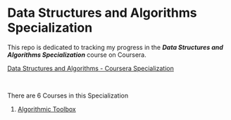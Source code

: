 # Data Structures and Algorithms Specialization
This repo is dedicated to tracking my progress in the _**Data Structures and Algorithms Specialization**_ course on Coursera.

[Data Structures and Algorithms - Coursera Specialization](https://www.coursera.org/specializations/data-structures-algorithms)

<br>

There are 6 Courses in this Specialization
1. [Algorithmic Toolbox](https://www.coursera.org/learn/algorithmic-toolbox?specialization=data-structures-algorithms)
<!--
2. Data Structures
3. Algorithms on Graphs
4. Algorithms on Strings
5. Advanced Algorithms and Complexity
6. Genome Assembly Programming Challenge
-->
